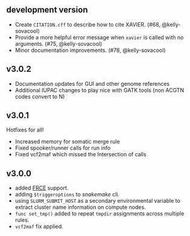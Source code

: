 ## development version

- Create `CITATION.cff` to describe how to cite XAVIER. (#68, @kelly-sovacool)
- Provide a more helpful error message when `xavier` is called with no arguments. (#75, @kelly-sovacool)
- Minor documentation improvements. (#78, @kelly-sovacool)

## v3.0.2

- Documentation updates for GUI and other genome references
- Additional IUPAC changes to play nice with GATK tools (non ACGTN codes convert to N)

## v3.0.1

Hotfixes for all!

- Increased memory for somatic merge rule
- Fixed spooker/runner calls for run info
- Fixed vcf2maf which missed the Intersection of calls

## v3.0.0

- added [FRCE](https://ncifrederick.cancer.gov/staff/frce/welcome) support.
- adding `$triggeroptions` to _snakemake_ cli.
- using `SLURM_SUBMIT_HOST` as a secondary environmental variable to extract cluster name information on compute nodes.
- `func set_tmp()` added to repeat `tmpdir` assignments across multiple rules.
- `vcf2maf` fix applied.
